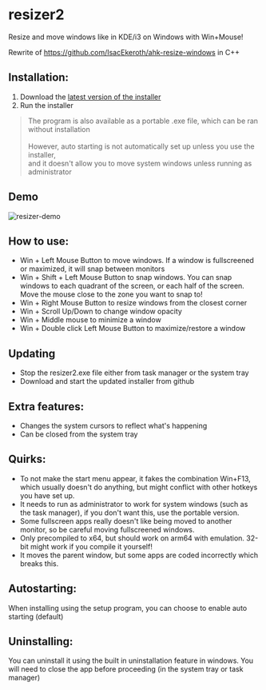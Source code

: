 # resizer2

Resize and move windows like in KDE/i3 on Windows with Win+Mouse!

Rewrite of https://github.com/IsacEkeroth/ahk-resize-windows in C++

## Installation:

1. Download the [latest version of the installer](https://github.com/alvesvaren/resizer2/releases/latest/download/resizer2-setup.exe)
2. Run the installer

> The program is also available as a portable .exe file, which can be ran without installation<br><br>
> However, auto starting is not automatically set up unless you use the installer,<br>
> and it doesn't allow you to move system windows unless running as administrator

## Demo

![resizer-demo](https://github.com/user-attachments/assets/b1eb583f-3b3b-413b-b7a4-c431f06baee0)

## How to use:

- Win + Left Mouse Button to move windows. If a window is fullscreened or maximized, it will snap between monitors
- Win + Shift + Left Mouse Button to snap windows. 
  You can snap windows to each quadrant of the screen, or each half of the screen. Move the mouse close to the zone you want to snap to!
- Win + Right Mouse Button to resize windows from the closest corner
- Win + Scroll Up/Down to change window opacity
- Win + Middle mouse to minimize a window
- Win + Double click Left Mouse Button to maximize/restore a window

## Updating

- Stop the resizer2.exe file either from task manager or the system tray
- Download and start the updated installer from github

## Extra features:

- Changes the system cursors to reflect what's happening
- Can be closed from the system tray

## Quirks:

- To not make the start menu appear, it fakes the combination Win+F13, which usually doesn't do anything, but might conflict with other hotkeys you have set up.
- It needs to run as administrator to work for system windows (such as the task manager), if you don't want this, use the portable version.
- Some fullscreen apps really doesn't like being moved to another monitor, so be careful moving fullscreened windows.
- Only precompiled to x64, but should work on arm64 with emulation. 32-bit might work if you compile it yourself!
- It moves the parent window, but some apps are coded incorrectly which breaks this.

## Autostarting:

When installing using the setup program, you can choose to enable auto starting (default)

## Uninstalling:

You can uninstall it using the built in uninstallation feature in windows. You will need to close the app before proceeding (in the system tray or task manager)
